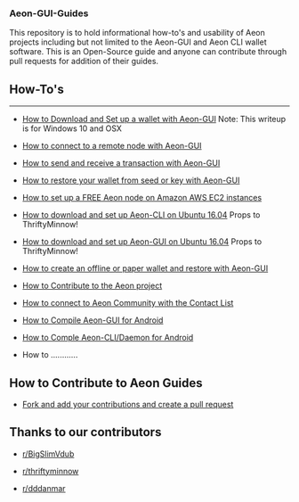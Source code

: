 ### Aeon-GUI-Guides
This repository is to hold informational how-to's and usability of Aeon projects including but not limited to the Aeon-GUI and Aeon CLI wallet software. This is an Open-Source guide and anyone can contribute through pull requests for addition of their guides. 


## How-To's
---------------------------------------------------------------------------------------
* [How to Download and Set up a wallet with Aeon-GUI](https://medium.com/@AEON_Community/how-to-downloading-and-setting-up-a-wallet-with-aeon-gui-f48647e6d9f6) Note: This writeup is for Windows 10 and OSX

* [How to connect to a remote node with Aeon-GUI](https://medium.com/@AEON_Community/how-to-connect-to-a-remote-node-with-the-aeon-gui-db4e7427960c)

* [How to send and receive a transaction with Aeon-GUI](https://medium.com/@AEON_Community/how-to-sending-and-receiving-a-transaction-with-aeon-gui-79d36796b821)

* [How to restore your wallet from seed or key with Aeon-GUI](https://medium.com/@AEON_Community/how-to-restoring-your-wallet-file-from-seed-7c5ed8ba0645)

* [How to set up a FREE Aeon node on Amazon AWS EC2 instances](https://medium.com/@AEON_Community/setting-up-an-amazon-aws-aeon-public-node-on-a-free-ec2-instance-b6952a598cdc)

* [How to download and set up Aeon-CLI on Ubuntu 16.04](https://github.com/thriftyMinnow/aeon-coin-info/blob/master/How-Tos/SetupAEONcliUbuntu/SetupAEON_Ubuntu.md) Props to ThriftyMinnow!

* [How to download and set up Aeon-GUI on Ubuntu 16.04](https://github.com/thriftyMinnow/aeon-coin-info/blob/master/How-Tos/buildAeonGuiUbuntu/BuildAeonGUI_Ubuntu.md) Props to ThriftyMinnow!

* [How to create an offline or paper wallet and restore with Aeon-GUI](https://medium.com/@AEON_Community/how-to-create-an-offline-wallet-or-paper-wallet-and-restore-that-wallet-using-aeon-gui-application-a1b76bc9870e)

* [How to Contribute to the Aeon project](https://thriftyminnow.github.io/aeon-coin-info/How-Tos/Contribute/contribute.html)

* [How to connect to Aeon Community with the Contact List](https://medium.com/@AEON_Community/aeon-community-contacts-5d56fb05bfa3)

* [How to Compile Aeon-GUI for Android](https://www.reddit.com/r/Aeon/comments/82cwth/how_to_compile_rebase_gui_wallet_for_android/)

* [How to Comple Aeon-CLI/Daemon for Android](https://www.reddit.com/r/Aeon/comments/82bet8/how_to_compile_rebase_aeondaeonwalletcli_for/)

* How to ............

## How to Contribute to Aeon Guides

* [Fork and add your contributions and create a pull request](https://github.com/AEONCommunity/AeonHowTos/pulls)

## Thanks to our contributors

* [r/BigSlimVdub](https://www.reddit.com/user/bigslimvdub) 

* [r/thriftyminnow](https://www.reddit.com/user/thriftyminnow) 

* [r/dddanmar](https://www.reddit.com/user/dddanmar)
